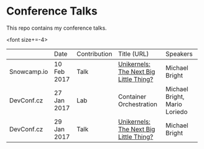 
Conference Talks
================

This repo contains my conference talks.

<font size+=-4>
<table>
<th>                     <td>   Date      </td><td> Contribution </td><td> Title (URL) </td><td> Speakers </td></th>

<tbody>
<tr><td> Snowcamp.io </td><td> 10 Feb 2017 </td><td>   Talk   </td><td> <a href="https://mjbright.github.io/Talks/2017-Feb-10_Snowcamp.io_Unikernels/2017-Feb-10_Snowcamp.io_Unikernels.md.html" >Unikernels: The Next Big Little Thing?</a> </td><td> Michael Bright</td></tr>
<tr><td> DevConf.cz </td><td> 27 Jan 2017 </td><td>   Lab   </td><td> Container Orchestration </td><td> Michael Bright, Mario Loriedo</td></tr>
<tr><td> DevConf.cz </td><td> 29 Jan 2017 </td><td>   Talk   </td><td> <a href="https://mjbright.github.io/Talks/2017-Jan-29_Devconf.cz_Unikernels/2017-Jan-29_Devconf.cz_Unikernels.md.html" >Unikernels: The Next Big Little Thing?</a> </td><td> Michael Bright</td></tr>
</tbody>
</table>
</font>



